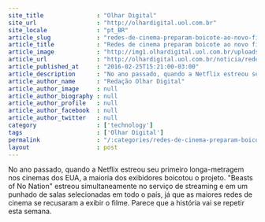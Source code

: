 ```yaml
---
site_title               : "Olhar Digital"
site_url                 : "http://olhardigital.uol.com.br"
site_locale              : "pt_BR"
article_slug             : "redes-de-cinema-preparam-boicote-ao-novo-filme-da-netflix"
article_title            : "Redes de cinema preparam boicote ao novo filme da Netflix"
article_image            : "http://img1.olhardigital.uol.com.br/uploads/acervo_imagens/2016/02/20160225151213_660_420.jpg"
article_url              : "http://olhardigital.uol.com.br/noticia/redes-de-cinema-preparam-boicote-ao-novo-filme-da-netflix/55539"
article_published_at     : "2016-02-25T15:21:00-03:00"
article_description      : "No ano passado, quando a Netflix estreou seu primeiro longa-metragem nos cinemas dos EUA, a maioria dos exibidores boicotou o projeto. 'Beasts of No Nation' estreou simultaneamente no serviço de streaming e em um punhado de salas selecionadas em todo o país, já que as maiores redes de cinema se recusaram a exibir o filme. Parece que a história vai se repetir esta semana."
article_author_name      : "Redação Olhar Digital"
article_author_image     : null
article_author_biography : null
article_author_profile   : null
article_author_facebook  : null
article_author_twitter   : null
category                 : ['technology']
tags                     : ['Olhar Digital']
permalink                : "/:categories/redes-de-cinema-preparam-boicote-ao-novo-filme-da-netflix/"
layout                   : post
---
```


No ano passado, quando a Netflix estreou seu primeiro longa-metragem nos cinemas dos EUA, a maioria dos exibidores boicotou o projeto. "Beasts of No Nation" estreou simultaneamente no serviço de streaming e em um punhado de salas selecionadas em todo o país, já que as maiores redes de cinema se recusaram a exibir o filme. Parece que a história vai se repetir esta semana.
